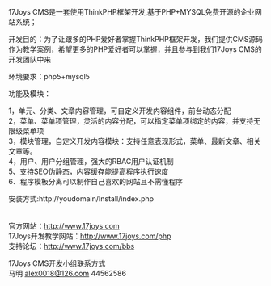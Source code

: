 17Joys CMS是一套使用ThinkPHP框架开发,基于PHP+MYSQL免费开源的企业网站系统；<br />

开发目的：为了让跟多的PHP爱好者掌握ThinkPHP框架开发，我们提供CMS源码作为教学案例，希望更多的PHP爱好者可以掌握，并且参与到我们17Joys CMS的开发团队中来<br />

环境要求：php5+mysql5<br />

功能及模块：<br />

1，单元、分类、文章内容管理，可自定义开发内容组件，前台动态分配<br />
2，菜单、菜单项管理，灵活的内容分配，可以指定菜单项绑定的内容，并支持无限级菜单项<br />
3，模块管理，自定义开发内容模块：支持任意表现形式，菜单、最新文章、相关文章等。<br />
4，用户、用户分组管理，强大的RBAC用户认证机制<br />
5、支持SEO伪静态，内容缓存能提高程序执行速度<br />
6、程序模板分离可以制作自己喜欢的网站且不需懂程序<br />

安装方式:http://youdomain/Install/index.php <br />
<br />
<br />
官方网站：http://www.17joys.com  <br />
17Joys开发教学网站：http://www.17joys.com/php  <br />
支持论坛：http://www.17joys.com/bbs <br />

17Joys CMS开发小组联系方式<br />
马明  alex0018@126.com  44562586